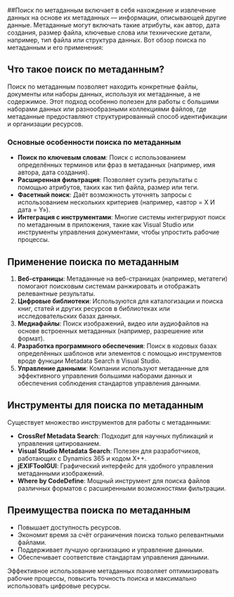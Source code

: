 ##Поиск по метаданным включает в себя нахождение и извлечение данных на основе их метаданных — информации, описывающей другие данные. Метаданные могут включать такие атрибуты, как автор, дата создания, размер файла, ключевые слова или технические детали, например, тип файла или структура данных. Вот обзор поиска по метаданным и его применения:

## **Что такое поиск по метаданным?**

Поиск по метаданным позволяет находить конкретные файлы, документы или наборы данных, используя их метаданные, а не содержимое. Этот подход особенно полезен для работы с большими наборами данных или разнообразными коллекциями файлов, где метаданные предоставляют структурированный способ идентификации и организации ресурсов.

### **Основные особенности поиска по метаданным**

- **Поиск по ключевым словам**: Поиск с использованием определённых терминов или фраз в метаданных (например, имя автора, дата создания).
- **Расширенная фильтрация**: Позволяет сузить результаты с помощью атрибутов, таких как тип файла, размер или теги.
- **Фасетный поиск**: Даёт возможность уточнять запросы с использованием нескольких критериев (например, «автор = X И дата = Y»).
- **Интеграция с инструментами**: Многие системы интегрируют поиск по метаданным в приложения, такие как Visual Studio или инструменты управления документами, чтобы упростить рабочие процессы.


## **Применение поиска по метаданным**

1. **Веб-страницы**: Метаданные на веб-страницах (например, метатеги) помогают поисковым системам ранжировать и отображать релевантные результаты.
2. **Цифровые библиотеки**: Используются для каталогизации и поиска книг, статей и других ресурсов в библиотеках или исследовательских базах данных.
3. **Медиафайлы**: Поиск изображений, видео или аудиофайлов на основе встроенных метаданных (например, разрешение или формат).
4. **Разработка программного обеспечения**: Поиск в кодовых базах определённых шаблонов или элементов с помощью инструментов вроде функции Metadata Search в Visual Studio.
5. **Управление данными**: Компании используют метаданные для эффективного управления большими наборами данных и обеспечения соблюдения стандартов управления данными.

## **Инструменты для поиска по метаданным**

Существует множество инструментов для работы с метаданными:

- **CrossRef Metadata Search**: Подходит для научных публикаций и управления цитированием.
- **Visual Studio Metadata Search**: Полезен для разработчиков, работающих с Dynamics 365 и кодом X++.
- **jEXIFToolGUI**: Графический интерфейс для удобного управления метаданными изображений.
- **Where by CodeDefine**: Мощный инструмент для поиска файлов различных форматов с расширенными возможностями фильтрации.


## **Преимущества поиска по метаданным**

- Повышает доступность ресурсов.
- Экономит время за счёт ограничения поиска только релевантными файлами.
- Поддерживает лучшую организацию и управление данными.
- Обеспечивает соответствие стандартам управления данными.

Эффективное использование метаданных позволяет оптимизировать рабочие процессы, повысить точность поиска и максимально использовать цифровые ресурсы.

